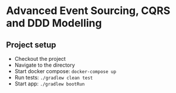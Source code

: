 # Advanced Event Sourcing, CQRS and DDD Modelling

## Project setup

* Checkout the project
* Navigate to the directory
* Start docker compose: `docker-compose up`
* Run tests: `./gradlew clean test`
* Start app: `./gradlew bootRun`